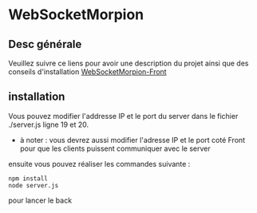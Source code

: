 # WebSocketMorpion

## Desc générale
Veuillez suivre ce liens pour avoir une description du projet ainsi que des conseils d'installation [WebSocketMorpion-Front](https://github.com/TomPoupi/WebSocketMorpion-Front)

## installation
Vous pouvez modifier l'addresse IP et le port du server dans le fichier ./server.js ligne 19 et 20.
- à noter : vous devrez aussi modifier l'adresse IP et le port coté Front pour que les clients puissent communiquer avec le server

 ensuite vous pouvez réaliser les commandes suivante :
 ```
npm install
node server.js
 ```
pour lancer le back
